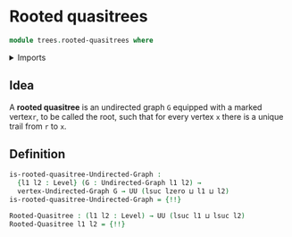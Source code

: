 # Rooted quasitrees

```agda
module trees.rooted-quasitrees where
```

<details><summary>Imports</summary>

```agda
open import foundation.contractible-types
open import foundation.dependent-pair-types
open import foundation.universe-levels

open import graph-theory.trails-undirected-graphs
open import graph-theory.undirected-graphs
```

</details>

## Idea

A **rooted quasitree** is an undirected graph `G` equipped with a marked
vertex`r`, to be called the root, such that for every vertex `x` there is a
unique trail from `r` to `x`.

## Definition

```agda
is-rooted-quasitree-Undirected-Graph :
  {l1 l2 : Level} (G : Undirected-Graph l1 l2) →
  vertex-Undirected-Graph G → UU (lsuc lzero ⊔ l1 ⊔ l2)
is-rooted-quasitree-Undirected-Graph = {!!}

Rooted-Quasitree : (l1 l2 : Level) → UU (lsuc l1 ⊔ lsuc l2)
Rooted-Quasitree l1 l2 = {!!}
```
